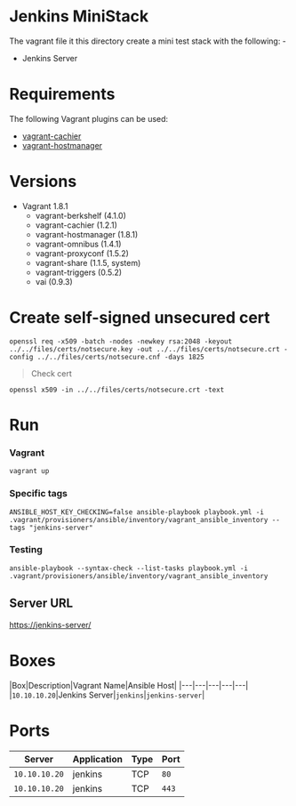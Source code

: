 
# Jenkins MiniStack

The vagrant file it this directory create a mini test stack with the following: -

- Jenkins Server

# Requirements

The following Vagrant plugins can be used:

 - [vagrant-cachier](https://github.com/fgrehm/vagrant-cachier)
 - [vagrant-hostmanager](https://github.com/devopsgroup-io/vagrant-hostmanager)

# Versions

- Vagrant 1.8.1
  - vagrant-berkshelf (4.1.0)
  - vagrant-cachier (1.2.1)
  - vagrant-hostmanager (1.8.1)
  - vagrant-omnibus (1.4.1)
  - vagrant-proxyconf (1.5.2)
  - vagrant-share (1.1.5, system)
  - vagrant-triggers (0.5.2)
  - vai (0.9.3)

# Create self-signed unsecured cert

~~~
openssl req -x509 -batch -nodes -newkey rsa:2048 -keyout ../../files/certs/notsecure.key -out ../../files/certs/notsecure.crt -config ../../files/certs/notsecure.cnf -days 1825
~~~

> Check cert

~~~
openssl x509 -in ../../files/certs/notsecure.crt -text
~~~

# Run

### Vagrant

~~~
vagrant up
~~~

### Specific tags

~~~
ANSIBLE_HOST_KEY_CHECKING=false ansible-playbook playbook.yml -i .vagrant/provisioners/ansible/inventory/vagrant_ansible_inventory --tags "jenkins-server"
~~~

### Testing

~~~
ansible-playbook --syntax-check --list-tasks playbook.yml -i .vagrant/provisioners/ansible/inventory/vagrant_ansible_inventory
~~~

## Server URL

<https://jenkins-server/>

# Boxes

|Box|Description|Vagrant Name|Ansible Host|
|---|---|---|---|---|
|```10.10.10.20```|Jenkins Server|```jenkins```|```jenkins-server```|

# Ports

|Server|Application|Type|Port|
|---|---|---|---|
|```10.10.10.20```|jenkins|TCP|```80```|
|```10.10.10.20```|jenkins|TCP|```443```|
